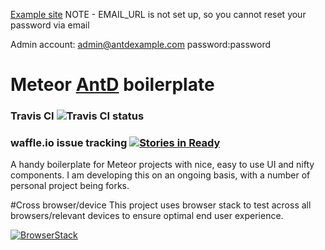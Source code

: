 [Example site](https://antdmeteor.herokuapp.com) NOTE - EMAIL_URL is not set up, so you cannot reset your password via email


Admin account: admin@antdexample.com password:password



# Meteor [AntD](https://ant.design/) boilerplate

### Travis CI ![Travis CI status](https://travis-ci.org/elmarti/meteor-antd-boilerplate.svg?branch=master)


### waffle.io issue tracking [![Stories in Ready](https://badge.waffle.io/elmarti/meteorantdboilerplate.svg?label=ready&title=Ready)](http://waffle.io/elmarti/meteorantdboilerplate)



A handy boilerplate for Meteor projects with nice, easy to use UI and nifty components.
I am developing this on an ongoing basis, with a number of personal project being forks.

#Cross browser/device
This project uses browser stack to test across all browsers/relevant devices to ensure optimal end user experience.




[![BrowserStack](https://www.browserstack.com/images/layout/browserstack-logo-600x315.png)](https://www.browserstack.com/)